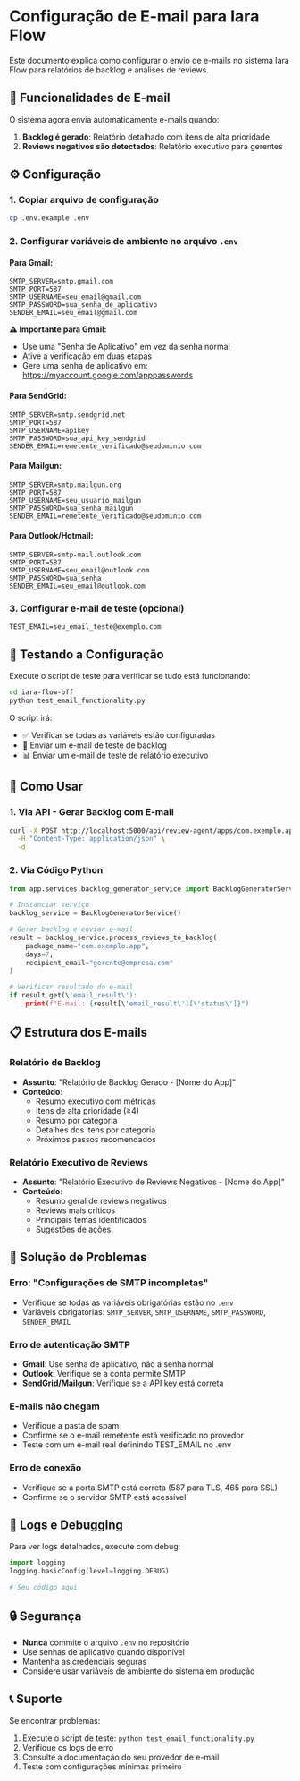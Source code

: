 # Configuração de E-mail para Iara Flow

Este documento explica como configurar o envio de e-mails no sistema Iara Flow para relatórios de backlog e análises de reviews.

## 📧 Funcionalidades de E-mail

O sistema agora envia automaticamente e-mails quando:
1. **Backlog é gerado**: Relatório detalhado com itens de alta prioridade
2. **Reviews negativos são detectados**: Relatório executivo para gerentes

## ⚙️ Configuração

### 1. Copiar arquivo de configuração
```bash
cp .env.example .env
```

### 2. Configurar variáveis de ambiente no arquivo `.env`

#### Para Gmail:
```env
SMTP_SERVER=smtp.gmail.com
SMTP_PORT=587
SMTP_USERNAME=seu_email@gmail.com
SMTP_PASSWORD=sua_senha_de_aplicativo
SENDER_EMAIL=seu_email@gmail.com
```

**⚠️ Importante para Gmail:**
- Use uma "Senha de Aplicativo" em vez da senha normal
- Ative a verificação em duas etapas
- Gere uma senha de aplicativo em: https://myaccount.google.com/apppasswords

#### Para SendGrid:
```env
SMTP_SERVER=smtp.sendgrid.net
SMTP_PORT=587
SMTP_USERNAME=apikey
SMTP_PASSWORD=sua_api_key_sendgrid
SENDER_EMAIL=remetente_verificado@seudominio.com
```

#### Para Mailgun:
```env
SMTP_SERVER=smtp.mailgun.org
SMTP_PORT=587
SMTP_USERNAME=seu_usuario_mailgun
SMTP_PASSWORD=sua_senha_mailgun
SENDER_EMAIL=remetente_verificado@seudominio.com
```

#### Para Outlook/Hotmail:
```env
SMTP_SERVER=smtp-mail.outlook.com
SMTP_PORT=587
SMTP_USERNAME=seu_email@outlook.com
SMTP_PASSWORD=sua_senha
SENDER_EMAIL=seu_email@outlook.com
```

### 3. Configurar e-mail de teste (opcional)
```env
TEST_EMAIL=seu_email_teste@exemplo.com
```

## 🧪 Testando a Configuração

Execute o script de teste para verificar se tudo está funcionando:

```bash
cd iara-flow-bff
python test_email_functionality.py
```

O script irá:
- ✅ Verificar se todas as variáveis estão configuradas
- 📧 Enviar um e-mail de teste de backlog
- 📊 Enviar um e-mail de teste de relatório executivo

## 🚀 Como Usar

### 1. Via API - Gerar Backlog com E-mail

```bash
curl -X POST http://localhost:5000/api/review-agent/apps/com.exemplo.app/backlog \
  -H "Content-Type: application/json" \
  -d 
```

### 2. Via Código Python

```python
from app.services.backlog_generator_service import BacklogGeneratorService

# Instanciar serviço
backlog_service = BacklogGeneratorService()

# Gerar backlog e enviar e-mail
result = backlog_service.process_reviews_to_backlog(
    package_name="com.exemplo.app",
    days=7,
    recipient_email="gerente@empresa.com"
)

# Verificar resultado do e-mail
if result.get(\'email_result\'):
    print(f"E-mail: {result[\'email_result\'][\'status\']}")
```

## 📋 Estrutura dos E-mails

### Relatório de Backlog
- **Assunto**: "Relatório de Backlog Gerado - [Nome do App]"
- **Conteúdo**:
  - Resumo executivo com métricas
  - Itens de alta prioridade (≥4)
  - Resumo por categoria
  - Detalhes dos itens por categoria
  - Próximos passos recomendados

### Relatório Executivo de Reviews
- **Assunto**: "Relatório Executivo de Reviews Negativos - [Nome do App]"
- **Conteúdo**:
  - Resumo geral de reviews negativos
  - Reviews mais críticos
  - Principais temas identificados
  - Sugestões de ações

## 🔧 Solução de Problemas

### Erro: "Configurações de SMTP incompletas"
- Verifique se todas as variáveis obrigatórias estão no `.env`
- Variáveis obrigatórias: `SMTP_SERVER`, `SMTP_USERNAME`, `SMTP_PASSWORD`, `SENDER_EMAIL`

### Erro de autenticação SMTP
- **Gmail**: Use senha de aplicativo, não a senha normal
- **Outlook**: Verifique se a conta permite SMTP
- **SendGrid/Mailgun**: Verifique se a API key está correta

### E-mails não chegam
- Verifique a pasta de spam
- Confirme se o e-mail remetente está verificado no provedor
- Teste com um e-mail real definindo TEST_EMAIL no .env

### Erro de conexão
- Verifique se a porta SMTP está correta (587 para TLS, 465 para SSL)
- Confirme se o servidor SMTP está acessível

## 📝 Logs e Debugging

Para ver logs detalhados, execute com debug:

```python
import logging
logging.basicConfig(level=logging.DEBUG)

# Seu código aqui
```

## 🔒 Segurança

- **Nunca** commite o arquivo `.env` no repositório
- Use senhas de aplicativo quando disponível
- Mantenha as credenciais seguras
- Considere usar variáveis de ambiente do sistema em produção

## 📞 Suporte

Se encontrar problemas:
1. Execute o script de teste: `python test_email_functionality.py`
2. Verifique os logs de erro
3. Consulte a documentação do seu provedor de e-mail
4. Teste com configurações mínimas primeiro

